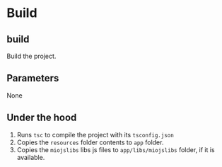 # Build

## build

Build the project.

## Parameters

None

## Under the hood

1. Runs `tsc` to compile the project with its `tsconfig.json`
1. Copies the `resources` folder contents to `app` folder.
1. Copies the `miojslibs` libs js files to `app/libs/miojslibs` folder,
   if it is available.

<!-- ## Planned features

* scss transpilation for web projects
* --watch option for incremental builds. -->